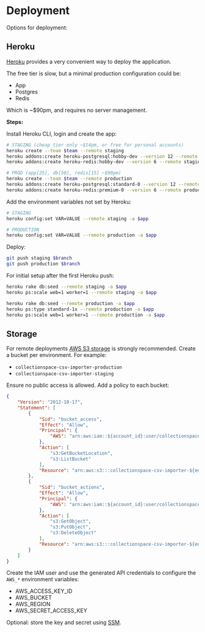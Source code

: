 # Deployment

Options for deployment:

## Heroku

[Heroku](#) provides a very convenient way to deploy the application.

The free tier is slow, but a minimal production configuration could be:

- App
- Postgres
- Redis

Which is ~$90pm, and requires no server management.

__Steps:__

Install Heroku CLI, login and create the app:

```bash
# STAGING (cheap tier only ~$14pm, or free for personal accounts)
heroku create --team $team --remote staging
heroku addons:create heroku-postgresql:hobby-dev --version 12 --remote staging -a $app
heroku addons:create heroku-redis:hobby-dev --version 6 --remote staging -a $app

# PROD (app[25], db[50], redis[15] ~$90pm)
heroku create --team $team --remote production
heroku addons:create heroku-postgresql:standard-0 --version 12 --remote production -a $app
heroku addons:create heroku-redis:premium-0 --version 6 --remote production -a $app
```

Add the environment variables not set by Heroku:

```bash
# STAGING
heroku config:set VAR=VALUE --remote staging -a $app

# PRODUCTION
heroku config:set VAR=VALUE --remote production -a $app
```

Deploy:

```bash
git push staging $branch
git push production $branch
```

For initial setup after the first Heroku push:

```bash
heroku rake db:seed --remote staging -a $app
heroku ps:scale web=1 worker=1 --remote staging -a $app

heroku rake db:seed --remote production -a $app
heroku ps:type standard-1x --remote production -a $app
heroku ps:scale web=1 worker=1 --remote production -a $app
```

## Storage

For remote deployments [AWS S3 storage](#) is strongly recommended. Create a
bucket per environment. For example:

- `collectionspace-csv-importer-production`
- `collectionspace-csv-importer-staging`

Ensure no public access is allowed. Add a policy to each bucket:

```json
{
    "Version": "2012-10-17",
    "Statement": [
        {
            "Sid": "bucket_access",
            "Effect": "Allow",
            "Principal": {
                "AWS": "arn:aws:iam::${account_id}:user/collectionspace-csv-importer"
            },
            "Action": [
                "s3:GetBucketLocation",
                "s3:ListBucket"
            ],
            "Resource": "arn:aws:s3:::collectionspace-csv-importer-${environment}"
        },
        {
            "Sid": "bucket_actions",
            "Effect": "Allow",
            "Principal": {
                "AWS": "arn:aws:iam::${account_id}:user/collectionspace-csv-importer"
            },
            "Action": [
                "s3:GetObject",
                "s3:PutObject",
                "s3:DeleteObject"
            ],
            "Resource": "arn:aws:s3:::collectionspace-csv-importer-${environment}/*"
        }
    ]
}
```

Create the IAM user and use the generated API credentials to configure the `AWS_*`
environment variables:

- AWS_ACCESS_KEY_ID
- AWS_BUCKET
- AWS_REGION
- AWS_SECRET_ACCESS_KEY

Optional: store the key and secret using [SSM](#).
